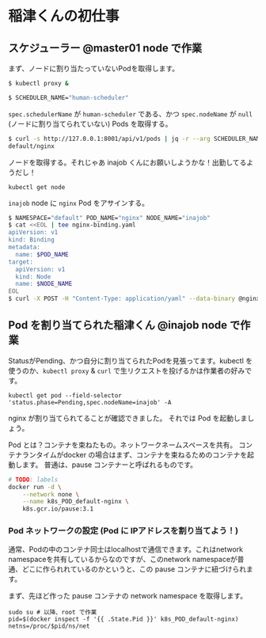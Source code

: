 # 稲津くんの初仕事

## スケジューラー @master01 node で作業

まず、ノードに割り当たっていないPodを取得します。

```bash
$ kubectl proxy &
```

```bash
$ SCHEDULER_NAME="human-scheduler"
```

`spec.schedulerName` が `human-scheduler` である、かつ `spec.nodeName` が `null` (ノードに割り当てられていない) Pods を取得する。

```bash
$ curl -s http://127.0.0.1:8001/api/v1/pods | jq -r --arg SCHEDULER_NAME "$SCHEDULER_NAME" '.items[] | select(.spec.schedulerName == $SCHEDULER_NAME) | select(.spec.nodeName == null) | .metadata.namespace+"/"+.metadata.name'
default/nginx
```

ノードを取得する。それじゃあ inajob くんにお願いしようかな！出勤してるようだし！

```
kubectl get node
```

`inajob` node に `nginx` Pod をアサインする。

```bash
$ NAMESPACE="default" POD_NAME="nginx" NODE_NAME="inajob"
$ cat <<EOL | tee nginx-binding.yaml
apiVersion: v1
kind: Binding
metadata:
  name: $POD_NAME
target:
  apiVersion: v1
  kind: Node
  name: $NODE_NAME
EOL
$ curl -X POST -H "Content-Type: application/yaml" --data-binary @nginx-binding.yaml "http://127.0.0.1:8001/api/v1/namespaces/${NAMESPACE}/pods/${POD_NAME}/binding"
```

## Pod を割り当てられた稲津くん @inajob node で作業

StatusがPending、かつ自分に割り当てられたPodを見張ってます。kubectl を使うのか、`kubectl proxy` & `curl` で生リクエストを投げるかは作業者の好みです。

```
kubectl get pod --field-selector 'status.phase=Pending,spec.nodeName=inajob' -A
```

nginx が割り当てられてることが確認できました。
それでは Pod を起動しましょう。

Pod とは？コンテナを束ねたもの。ネットワークネームスペースを共有。
コンテナランタイムがdocker の場合はまず、コンテナを束ねるためのコンテナを起動します。
普通は、pause コンテナーと呼ばれるものです。

```bash
# TODO: labels
docker run -d \
    --network none \
    --name k8s_POD_default-nginx \
    k8s.gcr.io/pause:3.1
```

### Pod ネットワークの設定 (Pod に IPアドレスを割り当てよう！)

通常、Podの中のコンテナ同士はlocalhostで通信できます。これはnetwork namespaceを共有しているからなのですが、このnetwork namespaceが普通、どこに作られれているのかというと、この pause コンテナに紐づけられます。

まず、先ほど作った pause コンテナの network namespace を取得します。

```
sudo su # 以降、root で作業
pid=$(docker inspect -f '{{ .State.Pid }}' k8s_POD_default-nginx)
netns=/proc/$pid/ns/net
```



